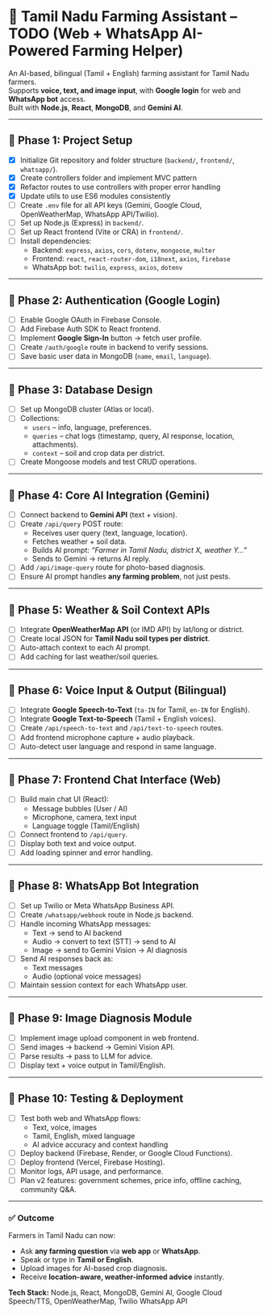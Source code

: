 # 🌾 Tamil Nadu Farming Assistant – TODO (Web + WhatsApp AI-Powered Farming Helper)

An AI-based, bilingual (Tamil + English) farming assistant for Tamil Nadu farmers.  
Supports **voice, text, and image input**, with **Google login** for web and **WhatsApp bot** access.  
Built with **Node.js**, **React**, **MongoDB**, and **Gemini AI**.

---

## 🔹 Phase 1: Project Setup
- [x] Initialize Git repository and folder structure (`backend/`, `frontend/`, `whatsapp/`).
- [x] Create controllers folder and implement MVC pattern
- [x] Refactor routes to use controllers with proper error handling
- [x] Update utils to use ES6 modules consistently
- [ ] Create `.env` file for all API keys (Gemini, Google Cloud, OpenWeatherMap, WhatsApp API/Twilio).
- [ ] Set up Node.js (Express) in `backend/`.
- [ ] Set up React frontend (Vite or CRA) in `frontend/`.
- [ ] Install dependencies:
  - Backend: `express`, `axios`, `cors`, `dotenv`, `mongoose`, `multer`
  - Frontend: `react`, `react-router-dom`, `i18next`, `axios`, `firebase`
  - WhatsApp bot: `twilio`, `express`, `axios`, `dotenv`

---

## 🔹 Phase 2: Authentication (Google Login)
- [ ] Enable Google OAuth in Firebase Console.
- [ ] Add Firebase Auth SDK to React frontend.
- [ ] Implement **Google Sign-In** button → fetch user profile.
- [ ] Create `/auth/google` route in backend to verify sessions.
- [ ] Save basic user data in MongoDB (`name`, `email`, `language`).

---

## 🔹 Phase 3: Database Design
- [ ] Set up MongoDB cluster (Atlas or local).
- [ ] Collections:
  - `users` – info, language, preferences.
  - `queries` – chat logs (timestamp, query, AI response, location, attachments).
  - `context` – soil and crop data per district.
- [ ] Create Mongoose models and test CRUD operations.

---

## 🔹 Phase 4: Core AI Integration (Gemini)
- [ ] Connect backend to **Gemini API** (text + vision).
- [ ] Create `/api/query` POST route:
  - Receives user query (text, language, location).
  - Fetches weather + soil data.
  - Builds AI prompt: *“Farmer in Tamil Nadu, district X, weather Y…”*
  - Sends to Gemini → returns AI reply.
- [ ] Add `/api/image-query` route for photo-based diagnosis.
- [ ] Ensure AI prompt handles **any farming problem**, not just pests.

---

## 🔹 Phase 5: Weather & Soil Context APIs
- [ ] Integrate **OpenWeatherMap API** (or IMD API) by lat/long or district.
- [ ] Create local JSON for **Tamil Nadu soil types per district**.
- [ ] Auto-attach context to each AI prompt.
- [ ] Add caching for last weather/soil queries.

---

## 🔹 Phase 6: Voice Input & Output (Bilingual)
- [ ] Integrate **Google Speech-to-Text** (`ta-IN` for Tamil, `en-IN` for English).
- [ ] Integrate **Google Text-to-Speech** (Tamil + English voices).
- [ ] Create `/api/speech-to-text` and `/api/text-to-speech` routes.
- [ ] Add frontend microphone capture + audio playback.
- [ ] Auto-detect user language and respond in same language.

---

## 🔹 Phase 7: Frontend Chat Interface (Web)
- [ ] Build main chat UI (React):
  - Message bubbles (User / AI)
  - Microphone, camera, text input
  - Language toggle (Tamil/English)
- [ ] Connect frontend to `/api/query`.
- [ ] Display both text and voice output.
- [ ] Add loading spinner and error handling.

---

## 🔹 Phase 8: WhatsApp Bot Integration
- [ ] Set up Twilio or Meta WhatsApp Business API.
- [ ] Create `/whatsapp/webhook` route in Node.js backend.
- [ ] Handle incoming WhatsApp messages:
  - Text → send to AI backend
  - Audio → convert to text (STT) → send to AI
  - Image → send to Gemini Vision → AI diagnosis
- [ ] Send AI responses back as:
  - Text messages
  - Audio (optional voice messages)
- [ ] Maintain session context for each WhatsApp user.

---

## 🔹 Phase 9: Image Diagnosis Module
- [ ] Implement image upload component in web frontend.
- [ ] Send images → backend → Gemini Vision API.
- [ ] Parse results → pass to LLM for advice.
- [ ] Display text + voice output in Tamil/English.

---

## 🔹 Phase 10: Testing & Deployment
- [ ] Test both web and WhatsApp flows:
  - Text, voice, images
  - Tamil, English, mixed language
  - AI advice accuracy and context handling
- [ ] Deploy backend (Firebase, Render, or Google Cloud Functions).
- [ ] Deploy frontend (Vercel, Firebase Hosting).
- [ ] Monitor logs, API usage, and performance.
- [ ] Plan v2 features: government schemes, price info, offline caching, community Q&A.

---

### ✅ Outcome
Farmers in Tamil Nadu can now:
- Ask **any farming question** via **web app** or **WhatsApp**.  
- Speak or type in **Tamil or English**.  
- Upload images for AI-based crop diagnosis.  
- Receive **location-aware, weather-informed advice** instantly.

**Tech Stack:** Node.js, React, MongoDB, Gemini AI, Google Cloud Speech/TTS, OpenWeatherMap, Twilio WhatsApp API 